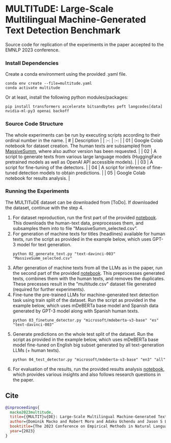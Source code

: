 # MULTITuDE: Large-Scale Multilingual Machine-Generated Text Detection Benchmark
Source code for replication of the experiments in the paper accepted to the EMNLP 2023 conference.

### Install Dependencies
Create a conda environment using the provided .yaml file.
```
conda env create --file=multitude.yaml
conda activate multitude
```
Or at least, install the following python modules/packages:
```
pip install transformers accelerate bitsandbytes peft langcodes[data] nvidia-ml-py3 openai backoff
```

### Source Code Structure
The whole experiments can be run by executing scripts according to their ordinal number in the name.
| # | Description |
| :-: | :-: |
| 01 | Google Colab notebook for dataset creation. The human texts are subsampled from [MassiveSumm](https://github.com/danielvarab/massive-summ), where also author version has been requested. |
| 02 | A script to generate texts from various large language models (HuggingFace pretrained models as well as OpenAI API accessible models). |
| 03 | A script for fine-tuning of the detectors. |
| 04 | A script for inference of fine-tuned detection models to obtain predictions. |
| 05 | Google Colab notebook for results analysis. |

### Running the Experiments

The MULTITuDE dataset can be downloaded from [ToDo]. If downloaded the dataset, continue with the step 4.

1. For dataset reproduction, run the first part of the provided [notebook](01_dataset_creation.ipynb). This downloads the human-text data, preprocesses them, and subsamples them into to file "MassiveSumm_selected.csv".
2. For generation of machine texts for titles (headlines) available for human texts, run the script as provided in the example below, which uses GPT-3 model for text generation.
   ```
   python 02_generate_text.py "text-davinci-003" "MassiveSumm_selected.csv"
   ```
3. After generation of machine texts from all the LLMs as in the paper, run the second part of the provided [notebook](01_dataset_creation.ipynb). This preprocesses generated texts, combines them with the human texts, and removes the duplicates. These precesses result in the "multitude.csv" dataset file generated (required for further experiments).
4. Fine-tune the pre-trained LLMs for machine-generated text detection task using train split of the dataset. Run the script as provided in the example below, which uses mDeBERTa base model and Spanish data generated by GPT-3 model along with Spanish human texts.
   ```
   python 03_finetune_detector.py "microsoft/mdeberta-v3-base" "es" "text-davinci-003"
   ```
5. Generate predictions on the whole test split of the dataset. Run the script as provided in the example below, which uses mDeBERTa base model fine-tuned on English big subset generated by all text-generation LLMs (+ human texts).
   ```
   python 04_test_detector.py "microsoft/mdeberta-v3-base" "en3" "all"
   ```
6. For evaluation of the results, run the provided results analysis [notebook](05_results_analysis.ipynb), which provides various insights and also follows research questions in the paper.

## Cite
```bibtex
@inproceedings{
  macko2023multitude,
  title={{MULTIT}u{DE}: Large-Scale Multilingual Machine-Generated Text Detection Benchmark},
  author={Dominik Macko and Robert Moro and Adaku Uchendu and Jason S Lucas and Michiharu Yamashita and Matúš Pikuliak and Ivan Srba and Thai Le and Dongwon Lee and Jakub Simko and Maria Bielikova},
  booktitle={The 2023 Conference on Empirical Methods in Natural Language Processing},
  year={2023}
}
